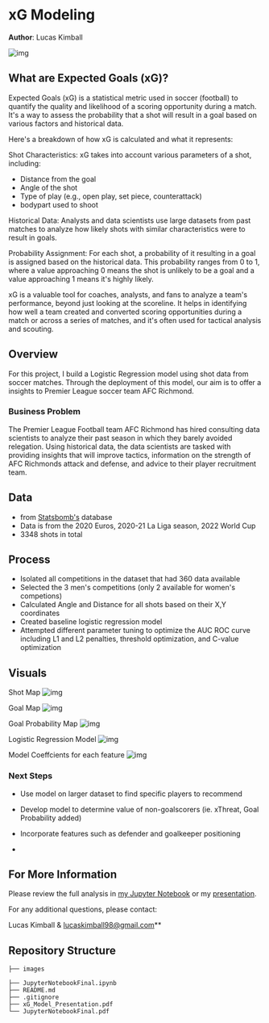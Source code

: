 
# xG Modeling

**Author**: Lucas Kimball

![img](file:///Users/lkimball/Desktop/download-3.jpg)

## What are Expected Goals (xG)?

Expected Goals (xG) is a statistical metric used in soccer (football) to quantify the quality and likelihood of a scoring opportunity during a match. It's a way to assess the probability that a shot will result in a goal based on various factors and historical data.

Here's a breakdown of how xG is calculated and what it represents:

Shot Characteristics: xG takes into account various parameters of a shot, including:

- Distance from the goal
- Angle of the shot
- Type of play (e.g., open play, set piece, counterattack)
- bodypart used to shoot
  
Historical Data: Analysts and data scientists use large datasets from past matches to analyze how likely shots with similar characteristics were to result in goals.

Probability Assignment: For each shot, a probability of it resulting in a goal is assigned based on the historical data. This probability ranges from 0 to 1, where a value approaching 0 means the shot is unlikely to be a goal and a value approaching 1 means it's highly likely.

xG is a valuable tool for coaches, analysts, and fans to analyze a team's performance, beyond just looking at the scoreline. It helps in identifying how well a team created and converted scoring opportunities during a match or across a series of matches, and it's often used for tactical analysis and scouting.

##  Overview

For this project, I build a Logistic Regression model using shot data from soccer matches. Through the deployment of this model, our aim is to offer a  insights to Premier League soccer team AFC Richmond.

### Business Problem

The Premier League Football team AFC Richmond has hired consulting data scientists to analyze their past season in which they barely avoided relegation. Using historical data, the data scientists are tasked with providing insights that will improve tactics, information on the strength of AFC Richmonds attack and defense, and advice to their player recruitment team.


## Data

- from [Statsbomb's](https://github.com/statsbomb/open-data) database
- Data is from the 2020 Euros, 2020-21 La Liga season, 2022 World Cup
- 3348 shots in total


## Process

- Isolated all competitions in the dataset that had 360 data available
- Selected the 3 men's competitions (only 2 available for women's competions)
- Calculated Angle and Distance for all shots based on their X,Y coordinates
- Created baseline logistic regression model
- Attempted different parameter tuning to optimize the AUC ROC curve including L1 and L2 penalties, threshold optimization, and C-value optimization



## Visuals

Shot Map
![img](file:///Users/lkimball/Desktop/Screenshot%202023-10-09%20at%2012.14.37%20AM.png)

Goal Map
![img](file:///Users/lkimball/Desktop/Screenshot%202023-10-09%20at%2012.14.47%20AM.png)

Goal Probability Map
![img](file:///Users/lkimball/Desktop/Screenshot%202023-10-09%20at%2012.14.55%20AM.png)

Logistic Regression Model
![img](file:///Users/lkimball/Desktop/Screenshot%202023-10-09%20at%2012.02.46%20AM.png)

Model Coeffcients for each feature
![img](file:///Users/lkimball/Desktop/Screenshot%202023-10-06%20at%209.21.42%20AM.png)



### Next Steps

- Use model on larger dataset to find specific players to recommend 

- Develop model to determine value of non-goalscorers (ie. xThreat, Goal Probability added)

- Incorporate features such as defender and goalkeeper positioning
- 

## For More Information

Please review the full analysis in [my Jupyter Notebook](./JupyterNotebookFinal) or my [presentation](./xG_Model_Presentation).


For any additional questions, please contact:

Lucas Kimball & lucaskimball98@gmail.com**



## Repository Structure

```
├── images

├── JupyterNotebookFinal.ipynb
├── README.md
├── .gitignore
├── xG_Model_Presentation.pdf
└── JupyterNotebookFinal.pdf
```
